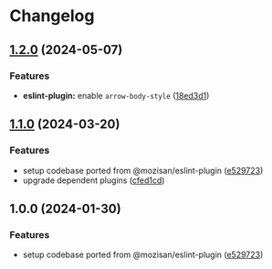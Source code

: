 # Changelog

## [1.2.0](https://github.com/touchspot/eslint-plugin/compare/v1.1.0...v1.2.0) (2024-05-07)


### Features

* **eslint-plugin:** enable `arrow-body-style` ([18ed3d1](https://github.com/touchspot/eslint-plugin/commit/18ed3d1c3091f5bd0f358d67e7a726a366eee107))

## [1.1.0](https://github.com/touchspot/eslint-plugin/compare/v1.0.0...v1.1.0) (2024-03-20)


### Features

* setup codebase ported from @mozisan/eslint-plugin ([e529723](https://github.com/touchspot/eslint-plugin/commit/e529723d78a26e61fe8c89f9fbf36db650ec4998))
* upgrade dependent plugins ([cfed1cd](https://github.com/touchspot/eslint-plugin/commit/cfed1cd6fec2d3e3f022b5fe799a27b4ef72d55c))

## 1.0.0 (2024-01-30)


### Features

* setup codebase ported from @mozisan/eslint-plugin ([e529723](https://github.com/touchspot/eslint-plugin/commit/e529723d78a26e61fe8c89f9fbf36db650ec4998))
